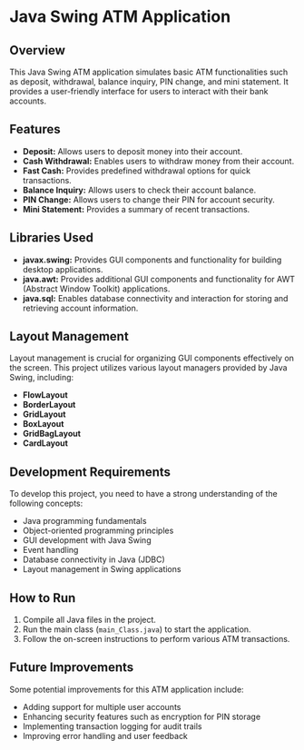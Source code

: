 # Java Swing ATM Application

## Overview
This Java Swing ATM application simulates basic ATM functionalities such as deposit, withdrawal, balance inquiry, PIN change, and mini statement. It provides a user-friendly interface for users to interact with their bank accounts.

## Features
- **Deposit:** Allows users to deposit money into their account.
- **Cash Withdrawal:** Enables users to withdraw money from their account.
- **Fast Cash:** Provides predefined withdrawal options for quick transactions.
- **Balance Inquiry:** Allows users to check their account balance.
- **PIN Change:** Allows users to change their PIN for account security.
- **Mini Statement:** Provides a summary of recent transactions.

## Libraries Used
- **javax.swing:** Provides GUI components and functionality for building desktop applications.
- **java.awt:** Provides additional GUI components and functionality for AWT (Abstract Window Toolkit) applications.
- **java.sql:** Enables database connectivity and interaction for storing and retrieving account information.

## Layout Management
Layout management is crucial for organizing GUI components effectively on the screen. This project utilizes various layout managers provided by Java Swing, including:
- **FlowLayout**
- **BorderLayout**
- **GridLayout**
- **BoxLayout**
- **GridBagLayout**
- **CardLayout**

## Development Requirements
To develop this project, you need to have a strong understanding of the following concepts:
- Java programming fundamentals
- Object-oriented programming principles
- GUI development with Java Swing
- Event handling
- Database connectivity in Java (JDBC)
- Layout management in Swing applications

## How to Run
1. Compile all Java files in the project.
2. Run the main class (`main_Class.java`) to start the application.
3. Follow the on-screen instructions to perform various ATM transactions.

## Future Improvements
Some potential improvements for this ATM application include:
- Adding support for multiple user accounts
- Enhancing security features such as encryption for PIN storage
- Implementing transaction logging for audit trails
- Improving error handling and user feedback



